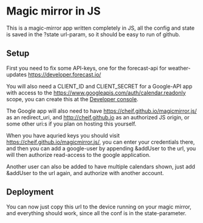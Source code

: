 # Magic mirror in JS

This is a magic-mirror app written completely in JS, all the config and state is saved in the ?state url-param, so it should be easy to run of github.

## Setup

First you need to fix some API-keys, one for the forecast-api for weather-updates https://developer.forecast.io/

You will also need a CLIENT_ID and CLIENT_SECRET for a Google-API app with access to the https://www.googleapis.com/auth/calendar.readonly scope, you can create this at the [Developer console](https://console.developers.google.com/).

The Google app will also need to have https://cheif.github.io/magicmirror.js/ as an redirect_uri, and http://cheif.github.io as an authorized JS origin, or some other uri:s if you plan on hosting this yourself.

When you have aquried keys you should visit https://cheif.github.io/magicmirror.js/, you can enter your credentials there, and then you can add a google-user by appending &addUser to the url, you will then authorize read-access to the google application.

Another user can also be added to have multiple calendars shown, just add &addUser to the url again, and authorize with another account.

## Deployment

You can now just copy this url to the device running on your magic mirror, and everything should work, since all the conf is in the state-parameter.
